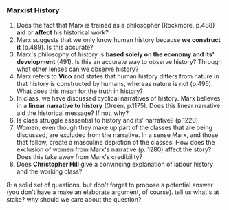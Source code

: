 ### Marxist History
1. Does the fact that Marx is trained as a philosopher (Rockmore, p.488) **aid** or **affect** his historical work?
2. Marx suggests that we only know human history because **we construct it** (p.489). Is this accurate?
3. Marx's philosophy of history is **based solely on the economy and its' development** (491). Is this an accurate way to observe history? Through what other lenses can we observe history?
4. Marx refers to **Vico** and states that human history differs from nature in that history is constructed by humans, whereas nature is not (p.495). What does this mean for the truth in history? 
5. In class, we have discussed cyclical narratives of history. Marx believes in a **linear narrative to history** (Green, p.1175). Does this linear narrative aid the historical message? If not, why?
6. Is class struggle esssential to history and its' narrative? (p.1220).
7. Women, even though they make up part of the classes that are being discussed, are excluded from the narrative. In a sense Marx, and those that follow, create a masculine depiction of the classes. How does the exclusion of women from Marx's narrative (p. 1280) affect the story? Does this take away from Marx's credibility?
8. Does **Christopher Hill** give a convincing explanation of labour history and the working class?

8: a solid set of questions, but don't forget to propose a potential answer (you don't have a make an elaborate argument, of course). tell us what's at stake? why should we care about the question? 
